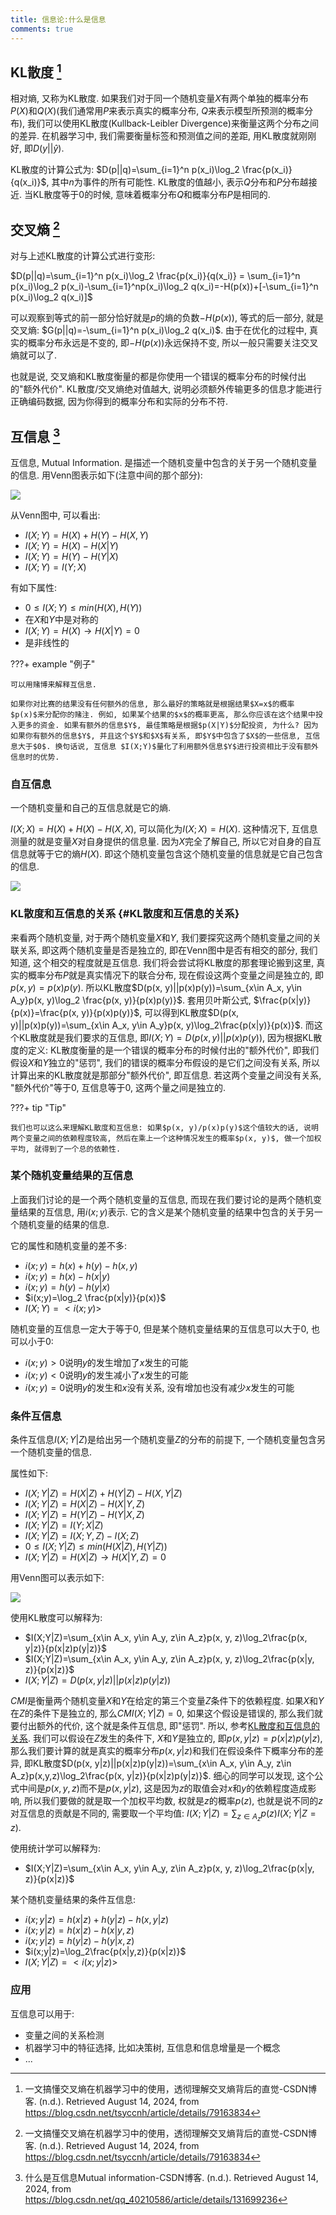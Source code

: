 ```yaml
---
title: 信息论:什么是信息
comments: true
---
```


## KL散度 [^1]

相对熵, 又称为KL散度. 如果我们对于同一个随机变量$X$有两个单独的概率分布$P(X)$和$Q(X)$(我们通常用$P$来表示真实的概率分布, $Q$来表示模型所预测的概率分布), 我们可以使用KL散度(Kullback-Leibler Divergence)来衡量这两个分布之间的差异. 在机器学习中, 我们需要衡量标签和预测值之间的差距, 用KL散度就刚刚好, 即$D(y||\hat{y})$.

KL散度的计算公式为: $D(p||q)=\sum_{i=1}^n p(x_i)\log_2 \frac{p(x_i)}{q(x_i)}$, 其中$n$为事件的所有可能性. KL散度的值越小, 表示$Q$分布和$P$分布越接近. 当KL散度等于$0$的时候, 意味着概率分布$Q$和概率分布$P$是相同的.

## 交叉熵 [^1]

对与上述KL散度的计算公式进行变形:

$D(p||q)=\sum_{i=1}^n p(x_i)\log_2 \frac{p(x_i)}{q(x_i)} = \sum_{i=1}^n p(x_i)\log_2 p(x_i)-\sum_{i=1}^np(x_i)\log_2 q(x_i)=-H(p(x))+[-\sum_{i=1}^n p(x_i)\log_2 q(x_i)]$

可以观察到等式的前一部分恰好就是$p$的熵的负数$-H(p(x))$, 等式的后一部分, 就是交叉熵: $G(p||q)=-\sum_{i=1}^n p(x_i)\log_2 q(x_i)$. 由于在优化的过程中, 真实的概率分布永远是不变的, 即$-H(p(x))$永远保持不变, 所以一般只需要关注交叉熵就可以了.

也就是说, 交叉熵和KL散度衡量的都是你使用一个错误的概率分布的时候付出的"额外代价". KL散度/交叉熵绝对值越大, 说明必须额外传输更多的信息才能进行正确编码数据, 因为你得到的概率分布和实际的分布不符.

## 互信息 [^2]

互信息, Mutual Information. 是描述一个随机变量中包含的关于另一个随机变量的信息. 用Venn图表示如下(注意中间的那个部分):

![](https://img.ricolxwz.io/2024/08/9cd4d2a8fc2d099426208f752376e8b7.png)

从Venn图中, 可以看出:

- $I(X;Y)=H(X)+H(Y)-H(X,Y)$
- $I(X;Y)=H(X)-H(X|Y)$
- $I(X;Y)=H(Y)-H(Y|X)$
- $I(X;Y)=I(Y;X)$

有如下属性:

- $0\leq I(X;Y)\leq min(H(X), H(Y))$
- 在$X$和$Y$中是对称的
- $I(X;Y)=H(X)\rightarrow H(X|Y)=0$
- 是非线性的

???+ example "例子"

    可以用赌博来解释互信息.

    如果你对比赛的结果没有任何额外的信息, 那么最好的策略就是根据结果$X=x$的概率$p(x)$来分配你的赌注. 例如, 如果某个结果的$x$的概率更高, 那么你应该在这个结果中投入更多的资金. 如果有额外的信息$Y$, 最佳策略是根据$p(X|Y)$分配投资, 为什么? 因为如果你有额外的信息$Y$, 并且这个$Y$和$X$有关系, 即$Y$中包含了$X$的一些信息, 互信息大于$0$. 换句话说, 互信息 $I(X;Y)$量化了利用额外信息$Y$进行投资相比于没有额外信息时的优势.

### 自互信息

一个随机变量和自己的互信息就是它的熵.

$I(X;X)=H(X)+H(X)-H(X,X)$, 可以简化为$I(X;X)=H(X)$. 这种情况下, 互信息测量的就是变量$X$对自身提供的信息量. 因为$X$完全了解自己, 所以它对自身的自互信息就等于它的熵$H(X)$. 即这个随机变量包含这个随机变量的信息就是它自己包含的信息.

![](https://img.ricolxwz.io/2024/08/944041a23df4e876dd8050b45aed57ca.png)

### KL散度和互信息的关系 {#KL散度和互信息的关系}

来看两个随机变量, 对于两个随机变量$X$和$Y$, 我们要探究这两个随机变量之间的关联关系, 即这两个随机变量是否是独立的, 即在Venn图中是否有相交的部分, 我们知道, 这个相交的程度就是互信息. 我们将会尝试将KL散度的那套理论搬到这里, 真实的概率分布$P$就是真实情况下的联合分布, 现在假设这两个变量之间是独立的, 即$p(x, y)=p(x)p(y)$. 所以KL散度$D(p(x, y)||p(x)p(y))=\sum_{x\in A_x, y\in A_y}p(x, y)\log_2 \frac{p(x, y)}{p(x)p(y)}$. 套用贝叶斯公式, $\frac{p(x|y)}{p(x)}=\frac{p(x, y)}{p(x)p(y)}$, 可以得到KL散度$D(p(x, y)||p(x)p(y))=\sum_{x\in A_x, y\in A_y}p(x, y)\log_2\frac{p(x|y)}{p(x)}$. 而这个KL散度就是我们要求的互信息, 即$I(X; Y)=D(p(x, y)||p(x)p(y))$, 因为根据KL散度的定义: KL散度衡量的是一个错误的概率分布的时候付出的"额外代价", 即我们假设$X$和$Y$独立的"惩罚", 我们的错误的概率分布假设的是它们之间没有关系, 所以计算出来的KL散度就是那部分"额外代价", 即互信息. 若这两个变量之间没有关系, "额外代价"等于$0$, 互信息等于$0$, 这两个量之间是独立的. 

???+ tip "Tip"

    我们也可以这么来理解KL散度和互信息: 如果$p(x, y)/p(x)p(y)$这个值较大的话, 说明两个变量之间的依赖程度较高, 然后在乘上一个这种情况发生的概率$p(x, y)$, 做一个加权平均, 就得到了一个总的依赖性. 

### 某个随机变量结果的互信息

上面我们讨论的是一个两个随机变量的互信息, 而现在我们要讨论的是两个随机变量结果的互信息, 用$i(x;y)$表示. 它的含义是某个随机变量的结果中包含的关于另一个随机变量的结果的信息. 

它的属性和随机变量的差不多:

- $i(x;y)=h(x)+h(y)-h(x,y)$
- $i(x;y)=h(x)-h(x|y)$
- $i(x;y)=h(y)-h(y|x)$
- $i(x;y)=\log_2 \frac{p(x|y)}{p(x)}$
- $I(X;Y)=<i(x;y)>$

随机变量的互信息一定大于等于$0$, 但是某个随机变量结果的互信息可以大于$0$, 也可以小于$0$:

- $i(x;y)>0$说明$y$的发生增加了$x$发生的可能
- $i(x;y)<0$说明$y$的发生减小了$x$发生的可能
- $i(x;y)=0$说明$y$的发生和$x$没有关系, 没有增加也没有减少$x$发生的可能

### 条件互信息

条件互信息$I(X;Y|Z)$是给出另一个随机变量$Z$的分布的前提下, 一个随机变量包含另一个随机变量的信息.

属性如下:

- $I(X;Y|Z)=H(X|Z)+H(Y|Z)-H(X,Y|Z)$
- $I(X;Y|Z)=H(X|Z)-H(X|Y,Z)$
- $I(X;Y|Z)=H(Y|Z)-H(Y|X,Z)$
- $I(X;Y|Z)=I(Y;X|Z)$
- $I(X;Y|Z)=I(X;Y,Z)-I(X;Z)$
- $0\leq I(X;Y|Z)\leq min(H(X|Z), H(Y|Z))$
- $I(X;Y|Z)=H(X|Z)\rightarrow H(X|Y,Z)=0$

用Venn图可以表示如下:

![](https://img.ricolxwz.io/2024/08/b9216e1ae398ea0593d69d0331a7f719.png)

使用KL散度可以解释为:

- $I(X;Y|Z)=\sum_{x\in A_x, y\in A_y, z\in A_z}p(x, y, z)\log_2\frac{p(x, y|z)}{p(x|z)p(y|z)}$
- $I(X;Y|Z)=\sum_{x\in A_x, y\in A_y, z\in A_z}p(x, y, z)\log_2\frac{p(x|y, z)}{p(x|z)}$
- $I(X;Y|Z)=D(p(x, y|z)||p(x|z)p(y|z))$

$CMI$是衡量两个随机变量$X$和$Y$在给定的第三个变量$Z$条件下的依赖程度. 如果$X$和$Y$在$Z$的条件下是独立的, 那么$CMI(X;Y|Z)=0$, 如果这个假设是错误的, 那么我们就要付出额外的代价, 这个就是条件互信息, 即"惩罚". 所以, 参考[KL散度和互信息的关系](#KL散度和互信息的关系). 我们可以假设在$Z$发生的条件下, $X$和$Y$是独立的, 即$p(x,y|z)=p(x|z)p(y|z)$, 那么我们要计算的就是真实的概率分布$p(x,y|z)$和我们在假设条件下概率分布的差异, 即KL散度$D(p(x, y|z)||p(x|z)p(y|z))=\sum_{x\in A_x, y\in A_y, z\in A_z}p(x,y,z)\log_2\frac{p(x, y|z)}{p(x|z)p(y|z)}$. 细心的同学可以发现, 这个公式中间是$p(x,y,z)$而不是$p(x,y|z)$, 这是因为$z$的取值会对$x$和$y$的依赖程度造成影响, 所以我们要做的就是取一个加权平均数, 权就是$z$的概率$p(z)$, 也就是说不同的$z$对互信息的贡献是不同的, 需要取一个平均值: $I(X;Y|Z)=\sum_{z\in A_z}p(z)I(X;Y|Z=z)$.

使用统计学可以解释为:

- $I(X;Y|Z)=\sum_{x\in A_x, y\in A_y, z\in A_z}p(x, y, z)\log_2\frac{p(x|y, z)}{p(x|z)}$

某个随机变量结果的条件互信息:

- $i(x;y|z)=h(x|z)+h(y|z)-h(x,y|z)$
- $i(x;y|z)=h(x|z)-h(x|y,z)$
- $i(x;y|z)=h(y|z)-h(y|x,z)$
- $i(x;y|z)=\log_2\frac{p(x|y,z)}{p(x|z)}$
- $I(X;Y|Z)=<i(x;y|z)>$

### 应用

互信息可以用于:

- 变量之间的关系检测
- 机器学习中的特征选择, 比如决策树, 互信息和信息增量是一个概念
- ...

[^1]: 一文搞懂交叉熵在机器学习中的使用，透彻理解交叉熵背后的直觉-CSDN博客. (n.d.). Retrieved August 14, 2024, from https://blog.csdn.net/tsyccnh/article/details/79163834
[^2]: 什么是互信息Mutual information-CSDN博客. (n.d.). Retrieved August 14, 2024, from https://blog.csdn.net/qq_40210586/article/details/131699236